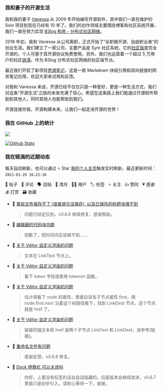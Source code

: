 ### 我和妻子的开源生活

我和我的妻子 [Vanessa](https://github.com/Vanessa219) 从 2009 年开始编写开源软件，其中我们一直在维护的 Solo 项目到现在已经有 10 年了。我们的创作领域主要围绕博客和社区系统开展，我们一直在努力实现 [B3log 构思 - 分布式社区网络](https://ld246.com/article/1546941897596)。

2018 年初，我和 Vanessa 从公司离职，正式开始了“全职做开源、自由职业者”的创业生涯。我们建立了一家公司，主要产品是 Sym 社区系统，它的[社区版](https://github.com/88250/symphony)是完全开源的，个人可基于其开源协议免费使用。另外，我们也运营着一个超过 5 万用户的社区[链滴](https://ld246.com)，作为 B3log 分布式社区网络的社区端节点。

最近我们开启了新项目[思源笔记](https://github.com/siyuan-note/siyuan)，这是一款 Markdown 块级引用和双向链接的网状笔记应用，欢迎大家来试用和反馈。

对我和 Vanessa 来说，开源已经不仅仅只是一种爱好，更是一种生活方式，我们对这条“开源生活”之路的未来充满了信心。希望在这条路上我们能通过开源软件帮助到其他人，同时其他人也能帮助到我们。

开源连接你我，开源构建未来，让我们一起走进开源的世界！

### 我在 GitHub 上的统计

<a title="Hits" target="_blank" href="https://github.com/88250/88250"><img src="https://hits.b3log.org/88250/88250.svg"></a>

[![Github Stats](https://github-readme-stats.vercel.app/api?username=88250&theme=tokyonight&show_icons=true)](https://github.com/88250)

<!--events start -->

### 我在链滴的近期动态

每天自动刷新，也可以通过 ⭐️ Star [我的个人主页](https://github.com/88250/88250)触发实时刷新，最近更新时间：`2021-01-26 16:22:16`

📝 帖子 &nbsp; 💬 评论 &nbsp; 🗣 回帖 &nbsp; 🌙 清月 &nbsp; 👨‍💻 用户 &nbsp; 🏷️ 标签 &nbsp; ⭐️ 关注 &nbsp; 👍 赞同 &nbsp; 💗 感谢 &nbsp; 💰 打赏 &nbsp; 🗃 收藏

* 💬 [某些文件保存不了 (或者提示没保存), 以及已保存的标题块搜不到](https://ld246.com/article/1611536308824/comment/1611648356020#comments)

  > 问题已经定位到，v0.6.8 继续修复，感谢帮助。
* 💬 [编辑器的代码块功能](https://ld246.com/article/1611641749524/comment/1611647316500#comments)

  > 抱歉了，短时间内应该做不到……
* 💬 [关于 Vditor 自定义渲染的问题](https://ld246.com/article/1611636835657/comment/1611646640138#comments)

  > 文本在 LinkText 节点上。
* 💬 [关于 Vditor 自定义渲染的问题](https://ld246.com/article/1611636835657/comment/1611640281628#comments)

  > 看下 token 字段或者用 tokenstr 函数。
* 💬 [关于 Vditor 自定义渲染的问题](https://ld246.com/article/1611636835657/comment/1611638953746#comments)

  > 估计得看下 node 的属性，里面应该有子节点属性 first，用 node.first.next 沿着这个树路径看下，找到 LinkDest 节点，这个节点就是 href 了。
* 💬 [关于 Vditor 自定义渲染的问题](https://ld246.com/article/1611636835657/comment/1611637123695#comments)

  > 链接的锚文本和 href 是两个子节点 LinkText 和 LinkDest，请参考[链接]。
* 💬 [重命名文件有问题](https://ld246.com/article/1611570777143/comment/1611578436877#comments)

  > 感谢反馈，v0.6.8 修复。
* 💬 [Dock 停靠栏 可以关闭吗](https://ld246.com/article/1611563518749/comment/1611566982337#comments)

  > 你好，上面没有标签的话会自动隐藏的，后面版本会继续改进，v0.6.7 里面只是初步引入，请耐心等待一下，谢谢。


<!--events end -->
